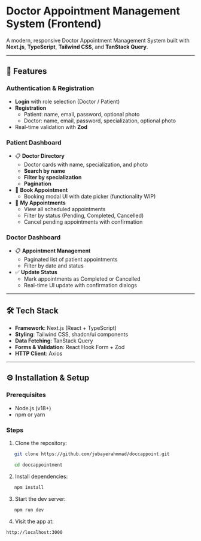 # Doctor Appointment Management System (Frontend)

A modern, responsive Doctor Appointment Management System built with **Next.js**, **TypeScript**, **Tailwind CSS**, and **TanStack Query**.

---

## 🚀 Features

### Authentication & Registration

- **Login** with role selection (Doctor / Patient)
- **Registration**
  - Patient: name, email, password, optional photo
  - Doctor: name, email, password, specialization, optional photo
- Real-time validation with **Zod**

### Patient Dashboard

- 📋 **Doctor Directory**
  - Doctor cards with name, specialization, and photo
  - **Search by name**
  - **Filter by specialization**
  - **Pagination**
- 📅 **Book Appointment**
  - Booking modal UI with date picker (functionality WIP)
- 📖 **My Appointments**
  - View all scheduled appointments
  - Filter by status (Pending, Completed, Cancelled)
  - Cancel pending appointments with confirmation

### Doctor Dashboard

- 📋 **Appointment Management**
  - Paginated list of patient appointments
  - Filter by date and status
- ✅ **Update Status**
  - Mark appointments as Completed or Cancelled
  - Real-time UI update with confirmation dialogs

---

## 🛠 Tech Stack

- **Framework**: Next.js (React + TypeScript)
- **Styling**: Tailwind CSS, shadcn/ui components
- **Data Fetching**: TanStack Query
- **Forms & Validation**: React Hook Form + Zod
- **HTTP Client**: Axios

---

## ⚙️ Installation & Setup

### Prerequisites

- Node.js (v18+)
- npm or yarn

### Steps

1. Clone the repository:

```bash
   git clone https://github.com/jubayerahmmad/doccappoint.git

   cd doccappointment
```

2. Install dependencies:

```bash
   npm install
```

3. Start the dev server:

```bash
   npm run dev
```

4. Visit the app at:

```bash
http://localhost:3000

```

